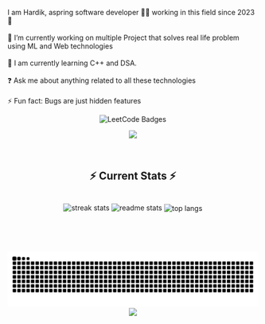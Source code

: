 


<p align="left">I am Hardik, aspring software developer 👨‍💻 working in this field since 2023 🚀<br><br>🔭 I’m currently working on multiple Project  that solves real life problem using ML and Web technologies<br><br>🌱 I am currently learning C++ and DSA.<br><br>❓ Ask me about anything related to all these technologies<br><br>⚡ Fun fact: Bugs are just hidden features</p>

<div align="center"> 
  

![LeetCode Badges](https://leetcode-badge-showcase.vercel.app/api?username=Hardik_Kumar4472&theme=dark&border=border&animated=true)

<p align="center">
  
  <img  align=top flex-grow=1 src="https://leetcard.jacoblin.cool/Hardik_kumar4472?theme=dark&font=Nunito&ext=heatmap" />  
</p>




<br/>
  <h2 align="center">⚡ Current Stats ⚡</h2>
<br>
<div align=center>
  <img width=390 src="https://streak-stats.demolab.com/?user=hardikkumar4472&count_private=true&theme=react&border_radius=10" alt="streak stats"/>
  <img width=390 src="https://github-readme-stats.vercel.app/api?username=hardikkumar4472&show_icons=true&theme=react&rank_icon=github&border_radius=10" alt="readme stats" />
  <img width=325 align="center" src="https://github-readme-stats.vercel.app/api/top-langs/?username=hardikkumar4472&hide=HTML&langs_count=8&layout=compact&theme=react&border_radius=10&size_weight=0.5&count_weight=0.5&exclude_repo=github-readme-stats" alt="top langs" />
</div>

  <br/>

<br/><br/> 


<img src="https://raw.githubusercontent.com/hardikkumar4472/hardikkumar4472/output/snake.svg" alt="Snake animation" />


<div align="center">
  <img src="https://profile-counter.glitch.me/hardikkumar4472/count.svg?"/>
</div>

###



